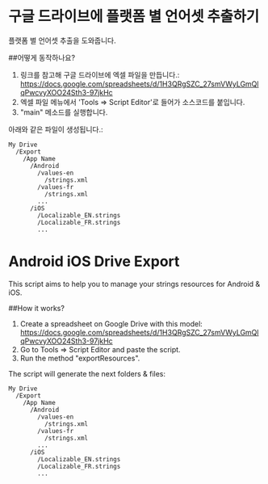 # 구글 드라이브에 플랫폼 별 언어셋 추출하기

플랫폼 별 언어셋 추출을 도와줍니다.

##어떻게 동작하나요?

1. 링크를 참고해 구글 드라이브에 엑셀 파일을 만듭니다.:
https://docs.google.com/spreadsheets/d/1H3QRgSZC_27smVWyLGmQlqPwcvyXOO24Sth3-97jkHc
2. 엑셀 파일 메뉴에서 'Tools => Script Editor'로 들어가 소스코드를 붙입니다.
3. "main" 메소드를 실행합니다.

아래와 같은 파일이 생성됩니다.:
```
My Drive
  /Export
    /App Name
      /Android
        /values-en
          /strings.xml
        /values-fr
          /strings.xml
        ...
      /iOS
        /Localizable_EN.strings
        /Localizable_FR.strings
        ...
```

# Android iOS Drive Export

This script aims to help you to manage your strings resources for Android & iOS.

##How it works?

1. Create a spreadsheet on Google Drive with this model:
https://docs.google.com/spreadsheets/d/1H3QRgSZC_27smVWyLGmQlqPwcvyXOO24Sth3-97jkHc
2. Go to Tools => Script Editor and paste the script.
3. Run the method "exportResources".

The script will generate the next folders & files:
```
My Drive
  /Export
    /App Name
      /Android
        /values-en
          /strings.xml
        /values-fr
          /strings.xml
        ...
      /iOS
        /Localizable_EN.strings
        /Localizable_FR.strings
        ...
```

